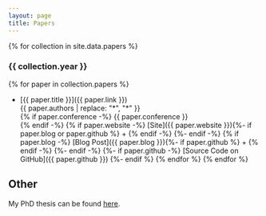 ```yaml
---
layout: page
title: Papers
---
```


{% for collection in site.data.papers %}
### {{ collection.year }}
  {% for paper in collection.papers %}
  + [{{ paper.title }}]({{ paper.link }})  
    {{ paper.authors | replace: "*", "\*" }}  
    {% if paper.conference -%}
      {{ paper.conference }}  
    {% endif -%}
    {% if paper.website -%}
      [Site]({{ paper.website }}){%- if paper.blog or paper.github %} \+ {% endif -%}
    {%- endif -%}
    {% if paper.blog -%}
      [Blog Post]({{ paper.blog }}){%- if paper.github %} \+ {% endif -%}
    {%- endif -%}
    {%- if paper.github -%}
      [Source Code on GitHub]({{ paper.github }})
    {%- endif %}
  {% endfor %}
{% endfor %}


## Other
My PhD thesis can be found <a href='https://www.ml.cmu.edu/research/phd-dissertation-pdfs/thesis-wong-eric.pdf'>here</a>. 
